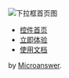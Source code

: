 ![下拉框首页图](https://file.microanswer.cn/home_of_layuidropdown.png)

- [控件首页](http://layuidropdown.microanswer.cn/?github)
- [立即体验](http://test.microanswer.cn/page/dropdown.html?github)
- [使用文档](https://www.microanswer.cn/blog/74?github)

by [Microanswer](https://www.microanswer.cn?layuigithub).
